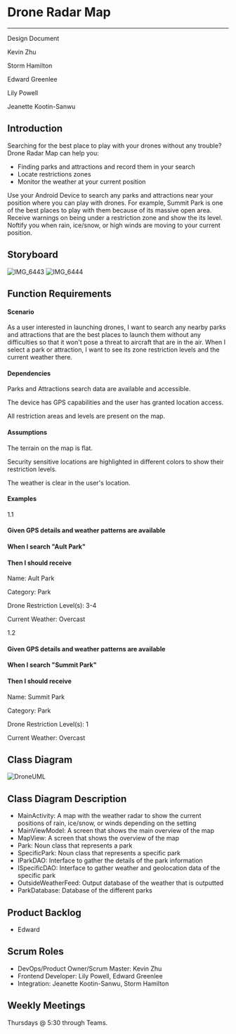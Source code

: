 # Drone Radar Map

---

Design Document

Kevin Zhu

Storm Hamilton

Edward Greenlee 

Lily Powell

Jeanette Kootin-Sanwu

## Introduction
Searching for the best place to play with your drones without any trouble? Drone Radar Map can help you:
- Finding parks and attractions and record them in your search
- Locate restrictions zones
- Monitor the weather at your current position

Use your Android Device to search any parks and attractions near your position where you can play with drones. For example, Summit Park is one of the best places to play with them because of its massive open area. Receive warnings on being under a restriction zone and show the its level. Noftify you when rain, ice/snow, or high winds are moving to your current position.
## Storyboard
![IMG_6443](https://user-images.githubusercontent.com/51676111/106401765-db288280-63f3-11eb-9fcb-259fb0da6e1e.jpeg)
![IMG_6444](https://user-images.githubusercontent.com/51676111/106401773-e24f9080-63f3-11eb-9cae-33b5df8f1bac.jpeg)
## Function Requirements
#### Scenario
As a user interested in launching drones, I want to search any nearby parks and attractions that are the best places to launch them without any difficulties so that it won't pose a threat to aircraft that are in the air. When I select a park or attraction, I want to see its zone restriction levels and the current weather there.

#### Dependencies
Parks and Attractions search data are available and accessible.

The device has GPS capabilities and the user has granted location access.

All restriction areas and levels are present on the map.
#### Assumptions
The terrain on the map is flat.

Security sensitive locations are highlighted in different colors to show their restriction levels.

The weather is clear in the user's location.

#### Examples
1.1

#### Given GPS details and weather patterns are available 
#### When I search "Ault Park"
#### Then I should receive

Name: Ault Park

Category: Park

Drone Restriction Level(s): 3-4

Current Weather: Overcast

1.2

#### Given GPS details and weather patterns are available 
#### When I search "Summit Park"
#### Then I should receive

Name: Summit Park

Category: Park

Drone Restriction Level(s): 1

Current Weather: Overcast
## Class Diagram
 ![DroneUML](https://user-images.githubusercontent.com/55035232/106397933-f8525680-63dd-11eb-88f1-f94e0094307a.png)
## Class Diagram Description
- MainActivity: A map with the weather radar to show the current positions of rain, ice/snow, or winds depending on the setting
- MainViewModel: A screen that shows the main overview of the map
- MapView: A screen that shows the overview of the map
- Park: Noun class that represents a park
- SpecificPark: Noun class that represents a specific park
- IParkDAO: Interface to gather the details of the park information
- ISpecificDAO: Interface to gather weather and geolocation data of the specific park 
- OutsideWeatherFeed: Output database of the weather that is outputted
- ParkDatabase: Database of the different parks

## Product Backlog
 - Edward
## Scrum Roles
- DevOps/Product Owner/Scrum Master: Kevin Zhu
- Frontend Developer: Lily Powell, Edward Greenlee
- Integration: Jeanette Kootin-Sanwu, Storm Hamilton

## Weekly Meetings
Thursdays @ 5:30 through Teams.
